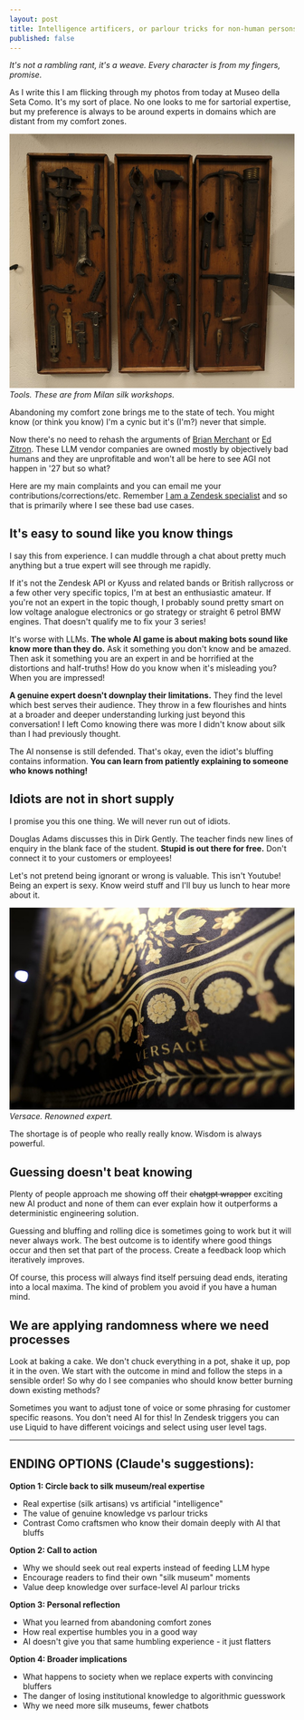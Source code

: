 ```yaml
---
layout: post
title: Intelligence artificers, or parlour tricks for non-human persons
published: false
---
```


*It's not a rambling rant, it's a weave. Every character is from my fingers, promise.*

As I write this I am flicking through my photos from today at Museo della Seta Como. It's my sort of place. No one looks to me for sartorial expertise, but my preference is always to be around experts in domains which are distant from my comfort zones.

![Tools.](/public/img/tools.jpg)
*Tools. These are from Milan silk workshops.*

Abandoning my comfort zone brings me to the state of tech. You might know (or think you know) I'm a cynic<!--excerpt-end--> but it's (I'm?) never that simple.

Now there's no need to rehash the arguments of [Brian Merchant](https://www.bloodinthemachine.com/) or [Ed Zitron](https://www.wheresyoured.at/). These LLM vendor companies are owned mostly by objectively bad humans and they are unprofitable and won't all be here to see AGI not happen in '27 but so what?

Here are my main complaints and you can email me your contributions/corrections/etc. Remember [I am a Zendesk specialist](https://deltastring.com) and so that is primarily where I see these bad use cases.

## It's easy to sound like you know things

I say this from experience. I can muddle through a chat about pretty much anything but a true expert will see through me rapidly.

If it's not the Zendesk API or Kyuss and related bands or British rallycross or a few other very specific topics, I'm at best an enthusiastic amateur. If you're not an expert in the topic though, I probably sound pretty smart on low voltage analogue electronics or go strategy or straight 6 petrol BMW engines. That doesn't qualify me to fix your 3 series!

It's worse with LLMs. **The whole AI game is about making bots sound like know more than they do.** Ask it something you don't know and be amazed. Then ask it something you are an expert in and be horrified at the distortions and half-truths! How do you know when it's misleading you? When you are impressed!

**A genuine expert doesn't downplay their limitations.** They find the level which best serves their audience. They throw in a few flourishes and hints at a broader and deeper understanding lurking just beyond this conversation! I left Como knowing there was more I didn't know about silk than I had previously thought.

The AI nonsense is still defended. That's okay, even the idiot's bluffing contains information. **You can learn from patiently explaining to someone who knows nothing!**

## Idiots are not in short supply

I promise you this one thing. We will never run out of idiots.

Douglas Adams discusses this in Dirk Gently. The teacher finds new lines of enquiry in the blank face of the student. **Stupid is out there for free.** Don't connect it to your customers or employees!

Let's not pretend being ignorant or wrong is valuable. This isn't Youtube! Being an expert is sexy. Know weird stuff and I'll buy us lunch to hear more about it.

![Versace.](/public/img/versace.jpeg)
*Versace. Renowned expert.*

The shortage is of people who really really know. Wisdom is always powerful.

## Guessing doesn't beat knowing

Plenty of people approach me showing off their ~~chatgpt wrapper~~ exciting new AI product and none of them can ever explain how it outperforms a deterministic engineering solution.

Guessing and bluffing and rolling dice is sometimes going to work but it will never always work. The best outcome is to identify where good things occur and then set that part of the process. Create a feedback loop which iteratively improves.

Of course, this process will always find itself persuing dead ends, iterating into a local maxima. The kind of problem you avoid if you have a human mind. 

## We are applying randomness where we need processes

Look at baking a cake. We don't chuck everything in a pot, shake it up, pop it in the oven. We start with the outcome in mind and follow the steps in a sensible order! So why do I see companies who should know better burning down existing methods?

Sometimes you want to adjust tone of voice or some phrasing for customer specific reasons. You don't need AI for this! In Zendesk triggers you can use Liquid to have different voicings and select using user level tags.

---

## ENDING OPTIONS (Claude's suggestions):

**Option 1: Circle back to silk museum/real expertise**
- Real expertise (silk artisans) vs artificial "intelligence" 
- The value of genuine knowledge vs parlour tricks
- Contrast Como craftsmen who know their domain deeply with AI that bluffs

**Option 2: Call to action**
- Why we should seek out real experts instead of feeding LLM hype
- Encourage readers to find their own "silk museum" moments
- Value deep knowledge over surface-level AI parlour tricks

**Option 3: Personal reflection**
- What you learned from abandoning comfort zones
- How real expertise humbles you in a good way
- AI doesn't give you that same humbling experience - it just flatters

**Option 4: Broader implications**
- What happens to society when we replace experts with convincing bluffers
- The danger of losing institutional knowledge to algorithmic guesswork
- Why we need more silk museums, fewer chatbots

